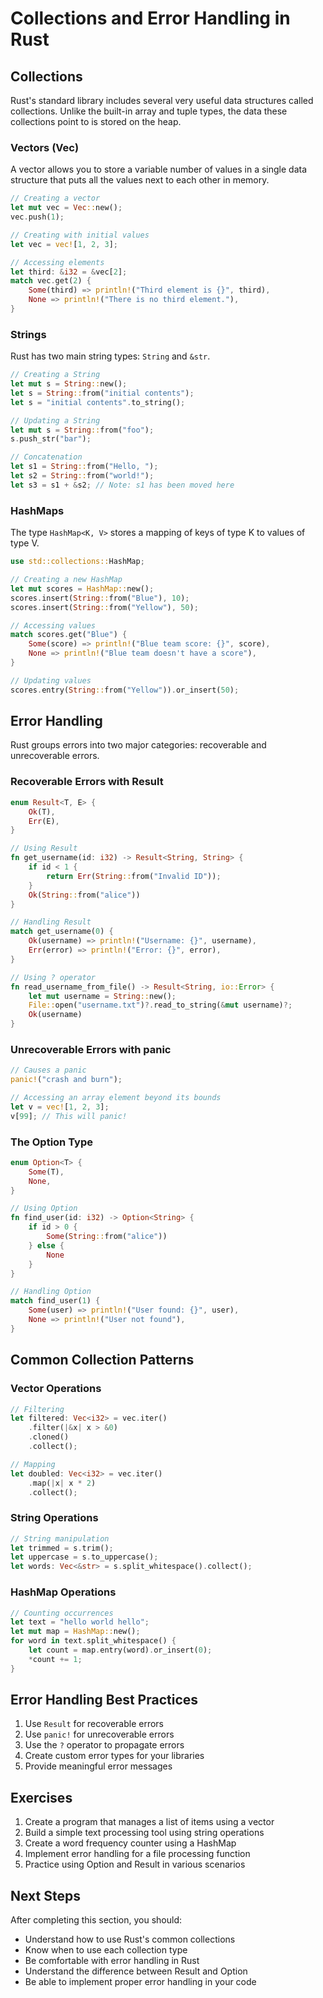 # Collections and Error Handling in Rust

## Collections

Rust's standard library includes several very useful data structures called collections. Unlike the built-in array and tuple types, the data these collections point to is stored on the heap.

### Vectors (Vec<T>)

A vector allows you to store a variable number of values in a single data structure that puts all the values next to each other in memory.

```rust
// Creating a vector
let mut vec = Vec::new();
vec.push(1);

// Creating with initial values
let vec = vec![1, 2, 3];

// Accessing elements
let third: &i32 = &vec[2];
match vec.get(2) {
    Some(third) => println!("Third element is {}", third),
    None => println!("There is no third element."),
}
```

### Strings

Rust has two main string types: `String` and `&str`.

```rust
// Creating a String
let mut s = String::new();
let s = String::from("initial contents");
let s = "initial contents".to_string();

// Updating a String
let mut s = String::from("foo");
s.push_str("bar");

// Concatenation
let s1 = String::from("Hello, ");
let s2 = String::from("world!");
let s3 = s1 + &s2; // Note: s1 has been moved here
```

### HashMaps

The type `HashMap<K, V>` stores a mapping of keys of type K to values of type V.

```rust
use std::collections::HashMap;

// Creating a new HashMap
let mut scores = HashMap::new();
scores.insert(String::from("Blue"), 10);
scores.insert(String::from("Yellow"), 50);

// Accessing values
match scores.get("Blue") {
    Some(score) => println!("Blue team score: {}", score),
    None => println!("Blue team doesn't have a score"),
}

// Updating values
scores.entry(String::from("Yellow")).or_insert(50);
```

## Error Handling

Rust groups errors into two major categories: recoverable and unrecoverable errors.

### Recoverable Errors with Result

```rust
enum Result<T, E> {
    Ok(T),
    Err(E),
}

// Using Result
fn get_username(id: i32) -> Result<String, String> {
    if id < 1 {
        return Err(String::from("Invalid ID"));
    }
    Ok(String::from("alice"))
}

// Handling Result
match get_username(0) {
    Ok(username) => println!("Username: {}", username),
    Err(error) => println!("Error: {}", error),
}

// Using ? operator
fn read_username_from_file() -> Result<String, io::Error> {
    let mut username = String::new();
    File::open("username.txt")?.read_to_string(&mut username)?;
    Ok(username)
}
```

### Unrecoverable Errors with panic

```rust
// Causes a panic
panic!("crash and burn");

// Accessing an array element beyond its bounds
let v = vec![1, 2, 3];
v[99]; // This will panic!
```

### The Option Type

```rust
enum Option<T> {
    Some(T),
    None,
}

// Using Option
fn find_user(id: i32) -> Option<String> {
    if id > 0 {
        Some(String::from("alice"))
    } else {
        None
    }
}

// Handling Option
match find_user(1) {
    Some(user) => println!("User found: {}", user),
    None => println!("User not found"),
}
```

## Common Collection Patterns

### Vector Operations

```rust
// Filtering
let filtered: Vec<i32> = vec.iter()
    .filter(|&x| x > &0)
    .cloned()
    .collect();

// Mapping
let doubled: Vec<i32> = vec.iter()
    .map(|x| x * 2)
    .collect();
```

### String Operations

```rust
// String manipulation
let trimmed = s.trim();
let uppercase = s.to_uppercase();
let words: Vec<&str> = s.split_whitespace().collect();
```

### HashMap Operations

```rust
// Counting occurrences
let text = "hello world hello";
let mut map = HashMap::new();
for word in text.split_whitespace() {
    let count = map.entry(word).or_insert(0);
    *count += 1;
}
```

## Error Handling Best Practices

1. Use `Result` for recoverable errors
2. Use `panic!` for unrecoverable errors
3. Use the `?` operator to propagate errors
4. Create custom error types for your libraries
5. Provide meaningful error messages

## Exercises

1. Create a program that manages a list of items using a vector
2. Build a simple text processing tool using string operations
3. Create a word frequency counter using a HashMap
4. Implement error handling for a file processing function
5. Practice using Option and Result in various scenarios

## Next Steps

After completing this section, you should:

- Understand how to use Rust's common collections
- Know when to use each collection type
- Be comfortable with error handling in Rust
- Understand the difference between Result and Option
- Be able to implement proper error handling in your code
